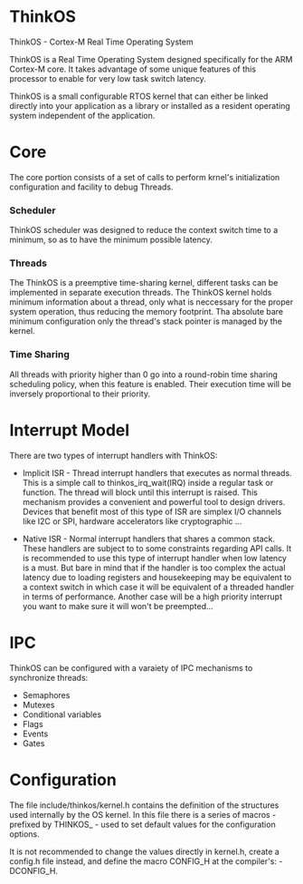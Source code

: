 # ThinkOS
ThinkOS - Cortex-M Real Time Operating System

ThinkOS is a Real Time Operating System designed specifically for the ARM Cortex-M core. It takes advantage of some unique features of this processor to enable for very low task switch latency.

ThinkOS is a small configurable RTOS kernel that can either be linked directly into your application as a library or installed as a resident operating system independent of the application.

# Core

The core portion consists of a set of calls to perform krnel's initialization configuration and facility to debug Threads.

### Scheduler

ThinkOS scheduler was designed to reduce the context switch time to a minimum, so as to have the minimum possible latency.

### Threads

The ThinkOS is a preemptive time-sharing kernel, different tasks can be implemented in separate execution threads. The ThinkOS kernel holds minimum information about a thread, only what is neccessary for the proper system operation, thus reducing the memory footprint.
Tha absolute bare minimum configuration only the thread's stack pointer is managed by the kernel.

### Time Sharing

All threads with priority higher than 0 go into a round-robin time sharing scheduling policy, when this feature is enabled. Their execution time will be inversely proportional to their priority.

# Interrupt Model

There are two types of interrupt handlers with ThinkOS:

  - Implicit ISR - Thread interrupt handlers that executes as normal threads. This is a simple call to thinkos_irq_wait(IRQ) inside a regular task or function. The thread will block until this interrupt is raised. This mechanism provides a convenient and powerful tool to design drivers. Devices that benefit most of this type of ISR are simplex I/O channels like I2C or SPI, hardware accelerators like cryptographic ...

  - Native ISR - Normal interrupt handlers that shares a common stack. These handlers are subject to to some constraints regarding API calls. It is recommended to use this type of interrupt handler when low latency is a must. But bare in mind that if the handler is too complex the actual latency due to loading registers and housekeeping may be equivalent to a context switch in which case it will be equivalent of a threaded handler in terms of performance. Another case will be a high priority interrupt you want to make sure it will won't be preempted...


# IPC

ThinkOS can be configured with a varaiety of IPC mechanisms to synchronize threads:

- Semaphores
- Mutexes
- Conditional variables
- Flags
- Events
- Gates

# Configuration

The file include/thinkos/kernel.h contains the definition of the structures used internally by the OS kernel. In this file there is a series of macros - prefixed by THINKOS_ - used to set default values for the configuration options.

It is not recommended to change the values directly in kernel.h, create a config.h file instead, and define the macro CONFIG_H at the compiler's: -DCONFIG_H.

